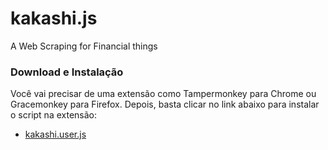 # kakashi.js
A Web Scraping for Financial things

### Download e Instalação

Você vai precisar de uma extensão como Tampermonkey para Chrome ou Gracemonkey para Firefox. 
Depois, basta clicar no link abaixo para instalar o script na extensão:
* [kakashi.user.js](kakashi.user.js?raw=true)
